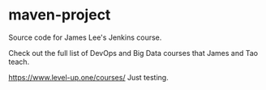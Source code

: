 # maven-project
Source code for James Lee's Jenkins course.

Check out the full list of DevOps and Big Data courses that James and Tao teach.

https://www.level-up.one/courses/ 
Just testing.
